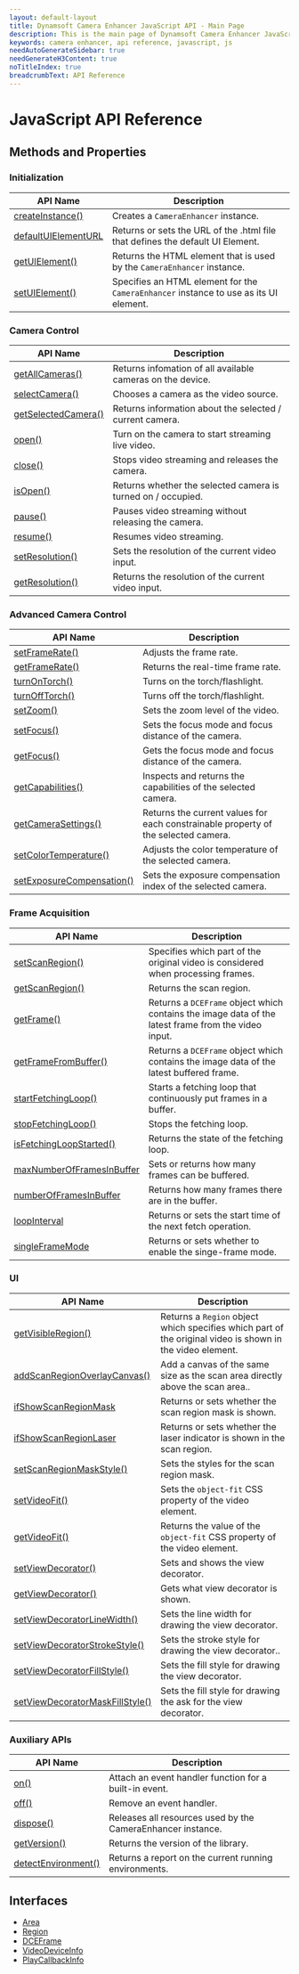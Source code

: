 ```yaml
---
layout: default-layout
title: Dynamsoft Camera Enhancer JavaScript API - Main Page
description: This is the main page of Dynamsoft Camera Enhancer JavaScript SDK API Reference.
keywords: camera enhancer, api reference, javascript, js
needAutoGenerateSidebar: true
needGenerateH3Content: true
noTitleIndex: true
breadcrumbText: API Reference
---
```


# JavaScript API Reference

## Methods and Properties

### Initialization

| API Name | Description |
|---|---|
| [createInstance()](initialization.md#createinstance) | Creates a `CameraEnhancer` instance. |
| [defaultUIElementURL](initialization.md#defaultuielementurl) | Returns or sets the URL of the .html file that defines the default UI Element. |
| [getUIElement()](initialization.md#getuielement) | Returns the HTML element that is used by the `CameraEnhancer` instance. |
| [setUIElement()](initialization.md#setuielement) | Specifies an HTML element for the `CameraEnhancer` instance to use as its UI element. |

### Camera Control

| API Name | Description |
|---|---|
| [getAllCameras()](camera-control.md#getallcameras) | Returns infomation of all available cameras on the device. |
| [selectCamera()](camera-control.md#selectcamera) | Chooses a camera as the video source. |
| [getSelectedCamera()](camera-control.md#getselectedcamera) | Returns information about the selected / current camera. |
| [open()](camera-control.md#open) | Turn on the camera to start streaming live video. |
| [close()](camera-control.md#close) | Stops video streaming and releases the camera. |
| [isOpen()](camera-control.md#isopen) | Returns whether the selected camera is turned on / occupied. |
| [pause()](camera-control.md#pause) | Pauses video streaming without releasing the camera. |
| [resume()](camera-control.md#resume) | Resumes video streaming. |
| [setResolution()](camera-control.md#setresolution) | Sets the resolution of the current video input. |
| [getResolution()](camera-control.md#getresolution) | Returns the resolution of the current video input. |

### Advanced Camera Control

| API Name | Description |
|---|---|
| [setFrameRate()](camera-control.md#setframerate) | Adjusts the frame rate. |
| [getFrameRate()](camera-control.md#getframerate) | Returns the real-time frame rate. |
| [turnOnTorch()](camera-control.md#turnontorch) | Turns on the torch/flashlight. |
| [turnOffTorch()](camera-control.md#turnofftorch) | Turns off the torch/flashlight. |
| [setZoom()](camera-control.md#setzoom) | Sets the zoom level of the video. |
| [setFocus()](camera-control.md#setfocus) | Sets the focus mode and focus distance of the camera. |
| [getFocus()](camera-control.md#getfocus) | Gets the focus mode and focus distance of the camera. |
| [getCapabilities()](camera-control.md#getcapabilities) | Inspects and returns the capabilities of the selected camera. |
| [getCameraSettings()](camera-control.md#getcamerasettings) | Returns the current values for each constrainable property of the selected camera. |
| [setColorTemperature()](camera-control.md#setcolortemperature) | Adjusts the color temperature of the selected camera. |
| [setExposureCompensation()](camera-control.md#setexposurecompensation) | Sets the exposure compensation index of the selected camera. |

### Frame Acquisition

<!--
| [croppingRegions](acquisition.md#singleframemode) | Returns or sets a few regions that the DCE instance will enumerate when cropping consecutive frames. |
| [croppingRegionIndex](acquisition.md#singleframemode) | Returns or sets which of the cropping regions is to be used in cropping the next frame. |
| [refreshInterval](acquisition.md#singleframemode) | Returns or sets how often the buffer is refreshed when the buffer is full. |
-->
    
| API Name | Description |
|---|---|
| [setScanRegion()](acquisition.md#setscanregion) | Specifies which part of the original video is considered when processing frames. |
| [getScanRegion()](acquisition.md#getscanregion) | Returns the scan region. |
| [getFrame()](acquisition.md#getframe) | Returns a `DCEFrame` object which contains the image data of the latest frame from the video input. |
| [getFrameFromBuffer()](acquisition.md#getframefrombuffer) | Returns a `DCEFrame` object which contains the image data of the latest buffered frame. |
| [startFetchingLoop()](acquisition.md#startfetchingloop) | Starts a fetching loop that continuously put frames in a buffer. |
| [stopFetchingLoop()](acquisition.md#stopfetchingloop) | Stops the fetching loop. |
| [isFetchingLoopStarted()](acquisition.md#isfetchingloopstarted) | Returns the state of the fetching loop. |
| [maxNumberOfFramesInBuffer](acquisition.md#maxnumberofframesinbuffer) | Sets or returns how many frames can be buffered. |
| [numberOfFramesInBuffer](acquisition.md#numberofframesinbuffer) | Returns how many frames there are in the buffer. |
| [loopInterval](acquisition.md#singleframemode) | Returns or sets the start time of the next fetch operation. |
| [singleFrameMode](acquisition.md#singleframemode) | Returns or sets whether to enable the singe-frame mode. |

### UI

| API Name | Description |
|---|---|
| [getVisibleRegion()](ui.md#getvisibleregion) | Returns a `Region` object which specifies which part of the original video is shown in the video element. |
| [addScanRegionOverlayCanvas()](ui.md#addscanregionoverlaycanvas) | Add a canvas of the same size as the scan area directly above the scan area.. |
| [ifShowScanRegionMask](ui.md#ifshowscanregionmask) | Returns or sets whether the scan region mask is shown. |
| [ifShowScanRegionLaser](ui.md#ifshowscanregionlaser) | Returns or sets whether the laser indicator is shown in the scan region. |
| [setScanRegionMaskStyle()](ui.md#setscanregionmaskstyle) | Sets the styles for the scan region mask. |
| [setVideoFit()](ui.md#setvideofit) | Sets the `object-fit` CSS property of the video element. |
| [getVideoFit()](ui.md#getvideofit) | Returns the value of the `object-fit` CSS property of the video element. |
| [setViewDecorator()](ui.md#setviewdecorator) | Sets and shows the view decorator. |
| [getViewDecorator()](ui.md#getviewdecorator) | Gets what view decorator is shown. |
| [setViewDecoratorLineWidth()](ui.md#setviewdecoratorlinewidth) | Sets the line width for drawing the view decorator. |
| [setViewDecoratorStrokeStyle()](ui.md#setviewdecoratorstrokestyle) | Sets the stroke style for drawing the view decorator.. |
| [setViewDecoratorFillStyle()](ui.md#setviewdecoratorfillstyle) | Sets the fill style for drawing the view decorator. |
| [setViewDecoratorMaskFillStyle()](ui.md#setviewdecoratormaskfillstyle) | Sets the fill style for drawing the ask for the view decorator. |

### Auxiliary APIs

| API Name | Description |
|---|---|
| [on()](auxiliary.md#on) | Attach an event handler function for a built-in event. |
| [off()](auxiliary.md#off) | Remove an event handler. |
| [dispose()](auxiliary.md#dispose) | Releases all resources used by the CameraEnhancer instance. |
| [getVersion()](auxiliary.md#getversion) | Returns the version of the library. |
| [detectEnvironment()](auxiliary.md#detectenvironment) | Returns a report on the current running environments. |

## Interfaces

* [Area](interface/area.md)
* [Region](interface/region.md)
* [DCEFrame](interface/dceframe.md)
* [VideoDeviceInfo](interface/videodeviceinfo.md)
* [PlayCallbackInfo](interface/playcallbackinfo.md)
